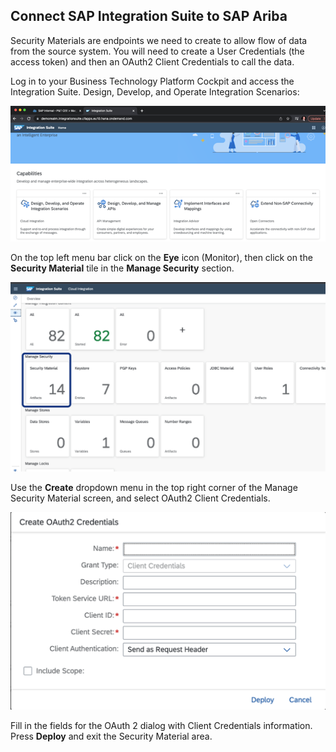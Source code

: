 ## Connect SAP Integration Suite to SAP Ariba

Security Materials are endpoints we need to create to allow flow of data from the source system. You will need to create a User Credentials (the access token) and then an OAuth2 Client Credentials to call the data.

Log in to your Business Technology Platform Cockpit and access the Integration Suite.  Design, Develop, and Operate Integration Scenarios:

 
![CIS Connection](../images/CISLane_ConnectAriba1.png)

 
On the top left menu bar click on the **Eye** icon (Monitor), then click on the **Security Material** tile in the **Manage Security** section.

![CIS Connection](../images/CISLane_ConnectAriba2.png) 

Use the **Create** dropdown menu in the top right corner of the Manage Security Material screen, and select OAuth2 Client Credentials. 

![CIS Connection](../images/CISLane_ConnectAriba3.png) 

Fill in the fields for the OAuth 2 dialog with Client Credentials information.  Press **Deploy** and exit the Security Material area.
